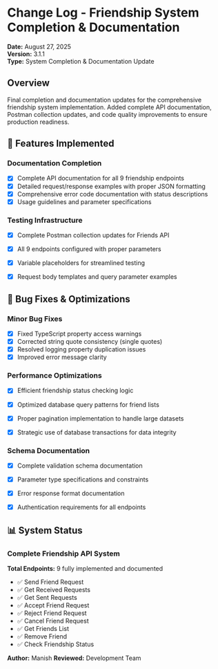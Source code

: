 # Change Log - Friendship System Completion & Documentation
**Date:** August 27, 2025  
**Version:** 3.1.1  
**Type:** System Completion & Documentation Update  

## Overview
Final completion and documentation updates for the comprehensive friendship system implementation. Added complete API documentation, Postman collection updates, and code quality improvements to ensure production readiness.

## 🎯 Features Implemented

### Documentation Completion
- [x] Complete API documentation for all 9 friendship endpoints
- [x] Detailed request/response examples with proper JSON formatting
- [x] Comprehensive error code documentation with status descriptions
- [x] Usage guidelines and parameter specifications

### Testing Infrastructure
- [x] Complete Postman collection updates for Friends API
- [x] All 9 endpoints configured with proper parameters
- [x] Variable placeholders for streamlined testing
- [x] Request body templates and query parameter examples


## 🐛 Bug Fixes & Optimizations

### Minor Bug Fixes
- [x] Fixed TypeScript property access warnings
- [x] Corrected string quote consistency (single quotes)
- [x] Resolved logging property duplication issues
- [x] Improved error message clarity

### Performance Optimizations
- [x] Efficient friendship status checking logic
- [x] Optimized database query patterns for friend lists
- [x] Proper pagination implementation to handle large datasets
- [x] Strategic use of database transactions for data integrity


### Schema Documentation
- [x] Complete validation schema documentation
- [x] Parameter type specifications and constraints
- [x] Error response format documentation
- [x] Authentication requirements for all endpoints


## 📊 System Status

### Complete Friendship API System
**Total Endpoints:** 9 fully implemented and documented
- ✅ Send Friend Request
- ✅ Get Received Requests  
- ✅ Get Sent Requests
- ✅ Accept Friend Request
- ✅ Reject Friend Request
- ✅ Cancel Friend Request
- ✅ Get Friends List
- ✅ Remove Friend
- ✅ Check Friendship Status


**Author:** Manish 
**Reviewed:** Development Team